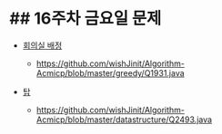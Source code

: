 # ## 16주차 금요일 문제


- [회의실 배정](https://www.acmicpc.net/problem/1931)
  - https://github.com/wishJinit/Algorithm-Acmicp/blob/master/greedy/Q1931.java

- [탑](https://www.acmicpc.net/problem/2493)
  - https://github.com/wishJinit/Algorithm-Acmicp/blob/master/datastructure/Q2493.java

